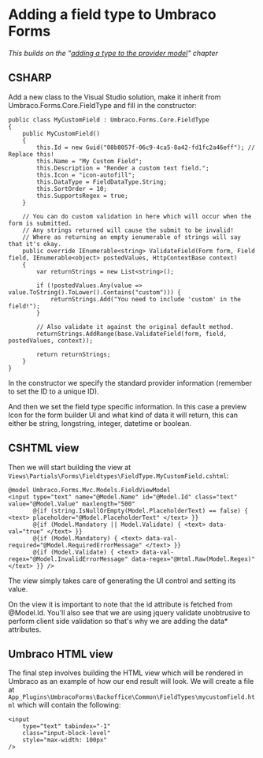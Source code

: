 # Adding a field type to Umbraco Forms #

*This builds on the "[adding a type to the provider model](Adding-a-Type.md)" chapter*

## CSHARP

Add a new class to the Visual Studio solution, make it inherit from Umbraco.Forms.Core.FieldType and fill in the constructor:

    public class MyCustomField : Umbraco.Forms.Core.FieldType
    {
        public MyCustomField()
        {
            this.Id = new Guid("08b8057f-06c9-4ca5-8a42-fd1fc2a46eff"); // Replace this!
            this.Name = "My Custom Field";
            this.Description = "Render a custom text field.";
            this.Icon = "icon-autofill";
            this.DataType = FieldDataType.String;
            this.SortOrder = 10;
            this.SupportsRegex = true;
        }

        // You can do custom validation in here which will occur when the form is submitted.
        // Any strings returned will cause the submit to be invalid!
        // Where as returning an empty ienumerable of strings will say that it's okay.
        public override IEnumerable<string> ValidateField(Form form, Field field, IEnumerable<object> postedValues, HttpContextBase context)
        {
            var returnStrings = new List<string>();
	    
            if (!postedValues.Any(value => value.ToString().ToLower().Contains("custom"))) {
                returnStrings.Add("You need to include 'custom' in the field!");
            }
            
            // Also validate it against the original default method.
            returnStrings.AddRange(base.ValidateField(form, field, postedValues, context));

            return returnStrings;
        }
    }

In the constructor we specify the standard provider information (remember to set the ID to a unique ID).

And then we set the field type specific information. In this case a preview Icon for the form builder UI and what kind of data it will return, this can either be string, longstring, integer, datetime or boolean.

## CSHTML view

Then we will start building the view at `Views\Partials\Forms\Fieldtypes\FieldType.MyCustomField.cshtml`:

    @model Umbraco.Forms.Mvc.Models.FieldViewModel
    <input type="text" name="@Model.Name" id="@Model.Id" class="text" value="@Model.Value" maxlength="500"
           @{if (string.IsNullOrEmpty(Model.PlaceholderText) == false) { <text> placeholder="@Model.PlaceholderText" </text> }}
           @{if (Model.Mandatory || Model.Validate) { <text> data-val="true" </text> }}
           @{if (Model.Mandatory) { <text> data-val-required="@Model.RequiredErrorMessage" </text> }}
           @{if (Model.Validate) { <text> data-val-regex="@Model.InvalidErrorMessage" data-regex="@Html.Raw(Model.Regex)" </text> }} />

The view simply takes care of generating the UI control and setting its value.

On the view it is important to note that the id attribute is fetched from @Model.Id. You'll also see that we are using jquery validate unobtrusive to perform client side validation so that's why we are adding the data* attributes.

## Umbraco HTML view

The final step involves building the HTML view which will be rendered in Umbraco as an example of how our end result will look. We will create a file at `App_Plugins\UmbracoForms\Backoffice\Common\FieldTypes\mycustomfield.html` which will contain the following:

    <input 
        type="text" tabindex="-1" 
        class="input-block-level"
        style="max-width: 100px" 
    />

